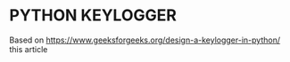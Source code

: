 # PYTHON KEYLOGGER 

Based on https://www.geeksforgeeks.org/design-a-keylogger-in-python/ this article